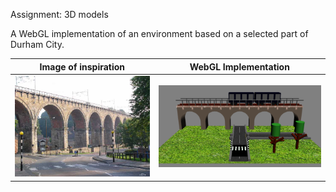 Assignment: 3D models

A WebGL implementation of an environment based on a selected part of Durham City.

Image of inspiration | WebGL Implementation
:-------------:|:-------------:
![Input image](./images/viaduct.jpg)  |  ![Output image](./images/demo.png)
